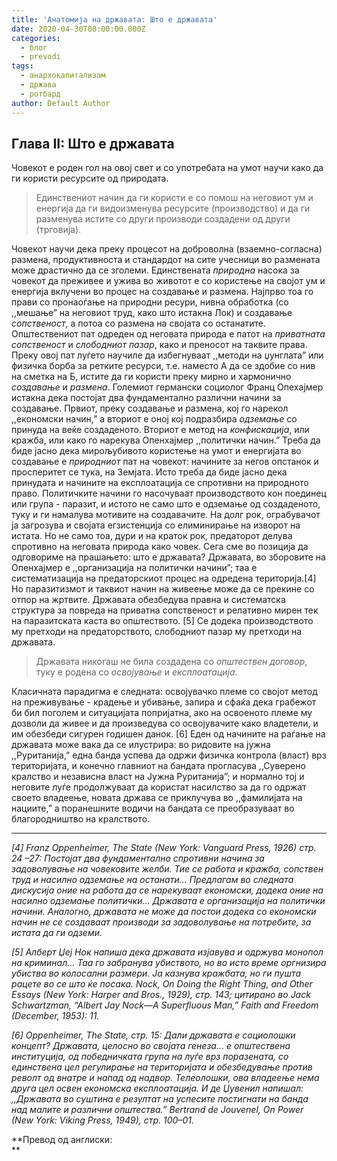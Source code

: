 ```yaml
---
title: 'Анатомија на државата: Што е државата'
date: 2020-04-30T00:00:00.000Z
categories:
  - блог
  - prevodi
tags:
  - анархокапитализам
  - држава
  - ротбард
author: Default Author
---
```


## Глава II: Што е државата

Човекот е роден гол на овој свет и со употребата на умот научи како да ги користи ресурсите од природата.

> Единствениот начин да ги користи е со помош на неговиот ум и енергија да ги видоизменува ресурсите (производство) и да ги разменува истите со други производи создадени од други (трговија).

Човекот научи дека преку процесот на доброволна (взаемно-согласна) размена, продуктивноста и стандардот на сите учесници во размената може драстично да се зголеми. Единствената _природна_ насока за човекот да преживее и ужива во животот е со користење на својот ум и енергија вклучени во процес на создавање и размена. Најпрво тоа го прави со пронаоѓање на природни ресури, нивна обработка (со ,,мешање” на неговиот труд, како што истакна Лок) и создавање _сопственост_, а потоа со размена на својата со останатите. Општествениот пат одреден од неговата природа е патот на _приватната сопственост_ и _слободниот пазар_, како и преносот на таквите права. Преку овој пат луѓето научиле да избегнуваат ,,методи на џунглата” или физичка борба за ретките ресурси, т.е. наместо А да се здобие со нив на сметка на Б, истите да ги користи преку мирно и хармонично _создавање_ и _размена_. Големиот германски социолог Франц Опехајмер истакна дека постојат два фундаментално различни начини за создавање. Првиот, преку создавање и размена, кој го нарекол ,,економски начин,” а вториот е оној кој подразбира _одземање_ со принуда на веќе создаденото. Вториот е метод на _конфискација_, или кражба, или како го нарекува Опенхајмер ,,политички начин.” Треба да биде јасно дека мирољубивото користење на умот и енергијата во создавање е _природниот_ пат на човекот: начините за негов опстанок и просперитет се тука, на Земјата. Исто треба да биде јасно дека принудата и начините на експлоатација се спротивни на природното право. Политичките начини го насочуваат производството кон поединец или група - паразит, и истото не само што е одземање од создаденото, туку и ги намалува мотивите на создавачите. На долг рок, ограбувачот ja загрозува и својата егзистенција со елиминирање на изворот на истата. Но не само тоа, дури и на краток рок, предаторот делува спротивно на неговата природа како човек. Сега сме во позиција да одговориме на прашањето: што е државата? Државата, во зборовите на Опенхајмер е ,,организација на политички начини”; таа е систематизација на предаторскиот процес на одредена територија.\[4\] Но паразитизмот и таквиот начин на живеење може да се прекине со отпор на жртвите. Државата обезбедува правна и систематска структура за повреда на приватна сопственост и релативно мирен тек на паразитската каста во општеството. \[5\] Се додека производството му претходи на предаторството, слободниот пазар му претходи на државата.

> Државата никогаш не била создадена со _општествен договор_, туку е родена со _освојување_ и _експлоатација_.

Класичната парадигма е следната: освојувачко племе со својот метод на преживување - крадење и убивање, запира и сфаќа дека грабежот би бил поголем и ситуацијата попријатна, ако на освоеното племе му дозволи да живее и да произведува со освојувачите како владетели, и им обезбеди сигурен годишен данок. \[6\] Еден од начините на раѓање на државата може вака да се илустрира: во ридовите на јужна ,,Руританија,” една банда успева да одржи физичка контрола (власт) врз територијата, и конечно главниот на бандата прогласува ,,Суверено кралство и независна власт на Јужна Руританија”; и нормално тој и неговите луѓе продолжуваат да користат насилство за да го одржат своето владеење, новата држава се приклучува во ,,фамилијата на нациите,” а поранешните водичи на бандата се преобразуваат во благородништво на кралството.

* * *

_\[4\] Franz Oppenheimer, The State (New York: Vanguard Press, 1926) стр. 24 –27: Постојат два фундаментално спротивни начина за задоволување на човековите желби. Тие се работа и кражба, сопствен труд и насилно одземање на останати… Предлагам во следната дискусија оние на работа да се нарекуваат економски, додека оние на насилно одземање политички… Државата е организација на политички начини. Аналогно, државата не може да постои додека со економски начин не се создаваат производи за задоволување на потребите, за истата да ги одземи._

_\[5\] Алберт Џеј Нок напиша дека државата изјавува и одржува монопол на криминал… Таа го забранува убиството, но во исто време оргнизира убиства во колосални размери. Ја казнува кражбата, но ги пушта рацете во се што ќе посака. Nock, On Doing the Right Thing, and Other Essays (New York: Harper and Bros., 1929), стр. 143; цитирано во Jack Schwartzman, “Albert Jay Nock—A Superfluous Man,” Faith and Freedom (December, 1953): 11._

_\[6\] Oppenheimer, The State, стр. 15: Дали државата е социолошки концепт? Државата, целосно во својата генеза… е општествена институција, од победничката група на луѓе врз поразената, со единствена цел регулирање на територијата и обезбедување против револт од внатре и напад од надвор. Телеолошки, ова владеење нема друга цел освен економска експлоатација. И де Џувенил напишал: ,,Државата во суштина е резултат на успесите постигнати на банда над малите и различни општества.” Bertrand de Jouvenel, On Power (New York: Viking Press, 1949), стр. 100–01._

**Превод од англиски:  
**
